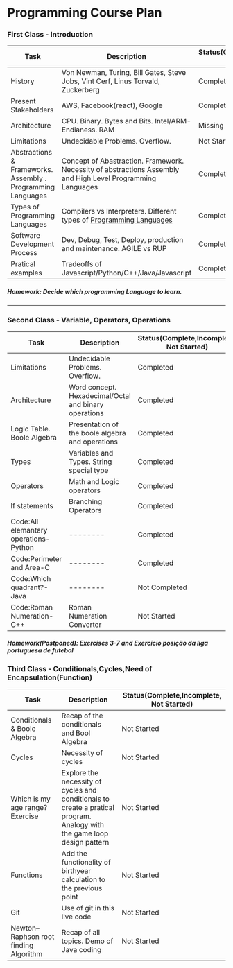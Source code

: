 # Programming Course Plan

### First Class - Introduction


| Task     |Description|Status(Complete,Incomplete, Not Started) |
| -------- | -------- | --------|
| History     | Von Newman, Turing, Bill Gates, Steve Jobs, Vint Cerf, Linus Torvald, Zuckerberg    |Completed|
| Present Stakeholders | AWS, Facebook(react), Google | Completed|
| Architecture | CPU. Binary. Bytes and Bits. Intel/ARM-Endianess.  RAM  | Missing Hexadecimal|
| Limitations | Undecidable Problems. Overflow.| Not Started|
| Abstractions & Frameworks. Assembly . Programming Languages | Concept of Abastraction. Framework. Necessity of abstractions Assembly and High Level Programming Languages  | Completed|
| Types of Programming Languages | Compilers vs Interpreters. Different types of [Programming Languages](https://en.wikipedia.org/wiki/Comparison_of_programming_languages)  | Completed|
| Software Development Process| Dev, Debug, Test, Deploy, production and maintenance. AGILE vs RUP | Completed|
| Pratical examples | Tradeoffs of Javascript/Python/C++/Java/Javascript|Completed|

##### Homework: Decide which programming Language to learn.

---
### Second Class - Variable, Operators, Operations

| Task     |Description|Status(Complete,Incomplete, Not Started) |
| -------- | -------- | --------|
| Limitations | Undecidable Problems. Overflow.| Completed|
| Architecture | Word concept. Hexadecimal/Octal and binary operations| Completed|
| Logic Table. Boole Algebra | Presentation of the boole algebra and operations| Completed|
| Types | Variables and Types. String special type| Completed|
| Operators | Math and Logic operators| Completed|
| If statements | Branching Operators| Completed|
| Code:All elemantary operations-Python | -------- | Completed|
| Code:Perimeter and Area-C | -------- | Completed|
| Code:Which quadrant?-Java | -------- | Not Completed|
| Code:Roman Numeration-C++ | Roman Numeration Converter | Not Started|

##### Homework(Postponed): Exercises 3-7 and Exercicio posição da liga portuguesa de futebol

### Third Class - Conditionals,Cycles,Need of Encapsulation(Function)

| Task     |Description|Status(Complete,Incomplete, Not Started) |
| -------- | -------- | --------|
| Conditionals & Boole Algebra| Recap of the conditionals and Bool Algebra | Not Started|
| Cycles | Necessity of cycles | Not Started|
| Which is my age range? Exercise | Explore the necessity of cycles and conditionals to create a pratical program. Analogy with the game loop design pattern | Not Started|
| Functions  | Add the functionality of birthyear calculation to the previous point | Not Started|
| Git | Use of git in this live code | Not Started|
| Newton–Raphson root finding Algorithm | Recap of all topics. Demo of Java coding | Not Started|
